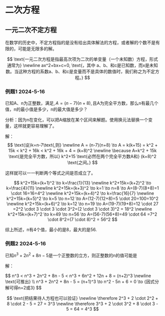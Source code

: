 # 二次方程

## 一元二次不定方程

在数学的历史中，不定方程指的是没有给出具体解法的方程，或者解的个数不是有限的，可能是无限多的解。

$$
\text{一元二次方程是指最高次项为二次的单变量（一个未知数）方程，形式通常为} \newline
ax^2+bx+c=0, \text{，其中 a、b、和c是已知数，而x是未知数。当这种方程的系数a、b、和c是变量而不是具体的数值时，我们称之为不定方程。}
$$

### 例题1 2024-5-16
$\text{已知A、n为正整数，满足}, A = (n-7)(n+8), \text{且A为完全平方数，那么n有最几个值，n的最小值是多少，n的最大值是多少？}$

分析：因为n在变化，可以把A缩放在某个区间来解题。使用换元法替换一个变量，这样就更容易理解了。

解：
$$
\text{设}k=n-7\text{,则} \newline
A = (n-7)(n+8) \to A = k(k+15) = k^2 + 15k < k^2 + 16k < k^2 + 16k + 4 = (k+8)^2 \newline
\because A=k^2 + 15k \text{是完全平方数，所以} k^2+15 \text{必然在两个完全平方数A和} (k+8)^2 \text{之间。}
$$

这样就可以一一判断两个等式之间是否成立了。

$$
k^2+15k=(k+1)^2 \to k=\frac{1}{13} \newline
k^2+15k=(k+2)^2 \to k=\frac{4}{11} \newline
k^2+15k=(k+3)^2 \to k=1 \to n=8 \to A=(8-7)(8+8)=1 \cdot 16=16=4^2 \newline
k^2+15k=(k+4)^2 \to k=\frac{16}{7} \newline
k^2+15k=(k+5)^2 \to k=5 \to n=12 \to A=(12-7)(12+8)=5 \cdot 20=100=10^2 \newline
k^2+15k=(k+6)^2 \to k=12 \to n=19 \to A=(19-7)(19+8)=12 \cdot 27 =2^2 \cdot 3 \cdot 3 \cdot 3^2=(2 \cdot 3 \cdot 3)^2 = 18^2 \newline
k^2+15k=(k+7)^2 \to k=49 \to n=56 \to A=(56-7)(56+8)=49 \cdot 64 =7^2 \cdot 8^2=(7 \cdot 8)^2 = 56^2
$$

综上所述，n有4个值，最小的是8，最大的是56.

### 例题2 2024-5-16

$\text{已知} n^3 + 2n^2 + 8n - 5 \text{是一个正整数的立方，则正整数的n的值可能是}$

解：

$$
n^3 < n^3 + 2n^2 + 8n - 5 < n^3 + 6n^2 + 12n + 8 = (n+2)^3 \newline
\text{可推出} \\\\
n^3 + 2n^2 + 8n - 5 = (n+1)^3 \to n^2 - 5n + 6 = 0 \to \{因式分解可得n=2或3}
$$

$$
\text{把结果待人方程也可以验证} \newline
\therefore 2^3 + 2 \cdot 2^2 + 8 \cdot 2 - 5 = 27 = 3^3 \newline
\therefore 3^3 + 2 \cdot 3^2 + 8 \cdot 3 - 5 = 64 = 4^3
$$
